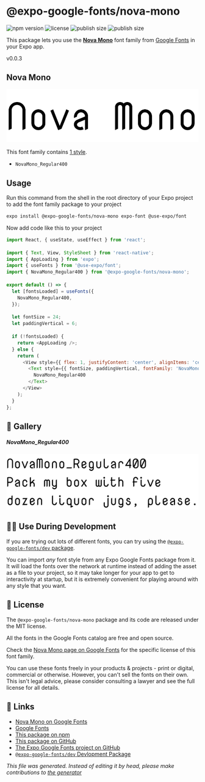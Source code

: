 # @expo-google-fonts/nova-mono

![npm version](https://flat.badgen.net/npm/v/@expo-google-fonts/nova-mono)
![license](https://flat.badgen.net/github/license/expo/google-fonts)
![publish size](https://flat.badgen.net/packagephobia/install/@expo-google-fonts/nova-mono)
![publish size](https://flat.badgen.net/packagephobia/publish/@expo-google-fonts/nova-mono)

This package lets you use the [**Nova Mono**](https://fonts.google.com/specimen/Nova+Mono) font family from [Google Fonts](https://fonts.google.com/) in your Expo app.

v0.0.3

## Nova Mono

![Nova Mono](./font-family.png)

This font family contains [1 style](#gallery).

- `NovaMono_Regular400`

## Usage

Run this command from the shell in the root directory of your Expo project to add the font family package to your project
```sh
expo install @expo-google-fonts/nova-mono expo-font @use-expo/font
```

Now add code like this to your project
```js
import React, { useState, useEffect } from 'react';

import { Text, View, StyleSheet } from 'react-native';
import { AppLoading } from 'expo';
import { useFonts } from '@use-expo/font';
import { NovaMono_Regular400 } from '@expo-google-fonts/nova-mono';

export default () => {
  let [fontsLoaded] = useFonts({
    NovaMono_Regular400,
  });

  let fontSize = 24;
  let paddingVertical = 6;

  if (!fontsLoaded) {
    return <AppLoading />;
  } else {
    return (
      <View style={{ flex: 1, justifyContent: 'center', alignItems: 'center' }}>
        <Text style={{ fontSize, paddingVertical, fontFamily: 'NovaMono_Regular400' }}>
          NovaMono_Regular400
        </Text>
      </View>
    );
  }
};

```

## 🔡 Gallery

##### NovaMono_Regular400
![NovaMono_Regular400](./b8d5ca79e024fdc4cd75176241d8d2b12f485ddee89219d04d8210d4f53e8919.ttf.png)


## 👩‍💻 Use During Development

If you are trying out lots of different fonts, you can try using the [`@expo-google-fonts/dev` package](https://github.com/expo/google-fonts/tree/master/font-packages/dev#readme).

You can import *any* font style from any Expo Google Fonts package from it. It will load the fonts
over the network at runtime instead of adding the asset as a file to your project, so it may take longer
for your app to get to interactivity at startup, but it is extremely convenient
for playing around with any style that you want.

## 📖 License

The `@expo-google-fonts/nova-mono` package and its code are released under the MIT license.

All the fonts in the Google Fonts catalog are free and open source.

Check the [Nova Mono page on Google Fonts](https://fonts.google.com/specimen/Nova+Mono) for the specific license of this font family.

You can use these fonts freely in your products & projects - print or digital, commercial or otherwise. However, you can't sell the fonts on their own. This isn't legal advice, please consider consulting a lawyer and see the full license for all details.

## 🔗 Links

- [Nova Mono on Google Fonts](https://fonts.google.com/specimen/Nova+Mono)
- [Google Fonts](https://fonts.google.com/)
- [This package on npm](https://www.npmjs.com/package/@expo-google-fonts/nova-mono)
- [This package on GitHub](https://github.com/expo/google-fonts/tree/master/font-packages/nova-mono)
- [The Expo Google Fonts project on GitHub](https://github.com/expo/google-fonts)
- [`@expo-google-fonts/dev` Devlopment Package](https://github.com/expo/google-fonts/tree/master/font-packages/dev)


*This file was generated. Instead of editing it by head, please make contributions to [the generator](https://github.com/expo/google-fonts/tree/master/packages/generator)*
